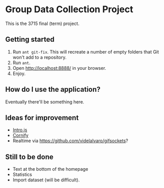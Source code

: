 Group Data Collection Project
=============================

This is the 3715 final (term) project.

Getting started
---------------

1. Run `ant git-fix`. This will recreate a number of empty folders that Git won't add to a repository.
2. Run `ant`.
3. Open <http://localhost:8888/> in your browser.
4. Enjoy.

How do I use the application?
-----------------------------

Eventually there'll be something here.

Ideas for improvement
---------------------

- [Intro.js](http://usablica.github.com/intro.js/)
- [Cornify](http://www.cornify.com/)
- Realtime via <https://github.com/videlalvaro/gifsockets>?

Still to be done
----------------

- Text at the bottom of the homepage
- Statistics
- Import dataset (will be difficult).
